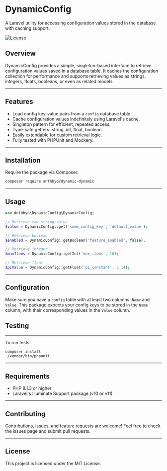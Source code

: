 # DynamicConfig

A Laravel utility for accessing configuration values stored in the database with caching support.

[![License](https://img.shields.io/badge/license-MIT-blue.svg)](LICENSE)

## Overview

DynamicConfig provides a simple, singleton-based interface to retrieve configuration values saved in a database table. It caches the configuration collection for performance and supports retrieving values as strings, integers, floats, booleans, or even as related models.

---

## Features

- Load config key-value pairs from a `config` database table.
- Cache configuration values indefinitely using Laravel's cache.
- Singleton pattern for efficient, repeated access.
- Type-safe getters: string, int, float, boolean.
- Easily extendable for custom retrieval logic.
- Fully tested with PHPUnit and Mockery.

---

## Installation

Require the package via Composer:

```bash
composer require anthhyo/dynamic-dynamic
````

---

## Usage

```php
use Anthhyo\DynamicConfig\DynamicConfig;

// Retrieve raw string value
$value = DynamicConfig::get('some_config_key', 'default_value');

// Retrieve boolean
$enabled = DynamicConfig::getBoolean('feature_enabled', false);

// Retrieve integer
$maxItems = DynamicConfig::getInt('max_items', 10);

// Retrieve float
$piValue = DynamicConfig::getFloat('pi_constant', 3.14);
```

---

## Configuration

Make sure you have a `config` table with at least two columns: `Name` and `Value`. This package expects your config keys to be stored in the `Name` column, with their corresponding values in the `Value` column.

## Testing

---

To run tests:

```bash
composer install
./vendor/bin/phpunit
```

---

## Requirements

* PHP 8.1.3 or higher
* Laravel's Illuminate Support package (v10 or v11)

---

## Contributing

Contributions, issues, and feature requests are welcome! Feel free to check the issues page and submit pull requests.

---

## License

This project is licensed under the MIT License.
